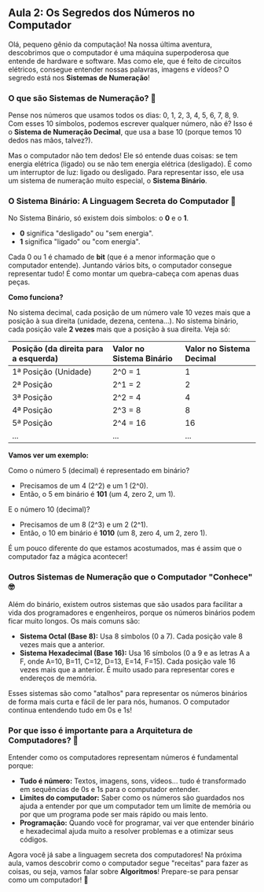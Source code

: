 ## Aula 2: Os Segredos dos Números no Computador

Olá, pequeno gênio da computação! Na nossa última aventura, descobrimos que o computador é uma máquina superpoderosa que entende de hardware e software. Mas como ele, que é feito de circuitos elétricos, consegue entender nossas palavras, imagens e vídeos? O segredo está nos **Sistemas de Numeração**!

### O que são Sistemas de Numeração? 🔢

Pense nos números que usamos todos os dias: 0, 1, 2, 3, 4, 5, 6, 7, 8, 9. Com esses 10 símbolos, podemos escrever qualquer número, não é? Isso é o **Sistema de Numeração Decimal**, que usa a base 10 (porque temos 10 dedos nas mãos, talvez?).

Mas o computador não tem dedos! Ele só entende duas coisas: se tem energia elétrica (ligado) ou se não tem energia elétrica (desligado). É como um interruptor de luz: ligado ou desligado. Para representar isso, ele usa um sistema de numeração muito especial, o **Sistema Binário**.

### O Sistema Binário: A Linguagem Secreta do Computador 🤫

No Sistema Binário, só existem dois símbolos: o **0** e o **1**.

*   **0** significa "desligado" ou "sem energia".
*   **1** significa "ligado" ou "com energia".

Cada 0 ou 1 é chamado de **bit** (que é a menor informação que o computador entende). Juntando vários bits, o computador consegue representar tudo! É como montar um quebra-cabeça com apenas duas peças.

**Como funciona?**

No sistema decimal, cada posição de um número vale 10 vezes mais que a posição à sua direita (unidade, dezena, centena...). No sistema binário, cada posição vale **2 vezes** mais que a posição à sua direita. Veja só:

| Posição (da direita para a esquerda) | Valor no Sistema Binário | Valor no Sistema Decimal |
| :----------------------------------- | :----------------------- | :----------------------- |
| 1ª Posição (Unidade)                 | 2^0 = 1                  | 1                        |
| 2ª Posição                           | 2^1 = 2                  | 2                        |
| 3ª Posição                           | 2^2 = 4                  | 4                        |
| 4ª Posição                           | 2^3 = 8                  | 8                        |
| 5ª Posição                           | 2^4 = 16                 | 16                       |
| ...                                  | ...                      | ...                      |

**Vamos ver um exemplo:**

Como o número 5 (decimal) é representado em binário?

*   Precisamos de um 4 (2^2) e um 1 (2^0).
*   Então, o 5 em binário é **101** (um 4, zero 2, um 1).

E o número 10 (decimal)?

*   Precisamos de um 8 (2^3) e um 2 (2^1).
*   Então, o 10 em binário é **1010** (um 8, zero 4, um 2, zero 1).

É um pouco diferente do que estamos acostumados, mas é assim que o computador faz a mágica acontecer!

### Outros Sistemas de Numeração que o Computador "Conhece" 🤓

Além do binário, existem outros sistemas que são usados para facilitar a vida dos programadores e engenheiros, porque os números binários podem ficar muito longos. Os mais comuns são:

*   **Sistema Octal (Base 8):** Usa 8 símbolos (0 a 7). Cada posição vale 8 vezes mais que a anterior.
*   **Sistema Hexadecimal (Base 16):** Usa 16 símbolos (0 a 9 e as letras A a F, onde A=10, B=11, C=12, D=13, E=14, F=15). Cada posição vale 16 vezes mais que a anterior. É muito usado para representar cores e endereços de memória.

Esses sistemas são como "atalhos" para representar os números binários de forma mais curta e fácil de ler para nós, humanos. O computador continua entendendo tudo em 0s e 1s!

### Por que isso é importante para a Arquitetura de Computadores? 🧠

Entender como os computadores representam números é fundamental porque:

*   **Tudo é número:** Textos, imagens, sons, vídeos... tudo é transformado em sequências de 0s e 1s para o computador entender.
*   **Limites do computador:** Saber como os números são guardados nos ajuda a entender por que um computador tem um limite de memória ou por que um programa pode ser mais rápido ou mais lento.
*   **Programação:** Quando você for programar, vai ver que entender binário e hexadecimal ajuda muito a resolver problemas e a otimizar seus códigos.

Agora você já sabe a linguagem secreta dos computadores! Na próxima aula, vamos descobrir como o computador segue "receitas" para fazer as coisas, ou seja, vamos falar sobre **Algoritmos**! Prepare-se para pensar como um computador! 🤖

